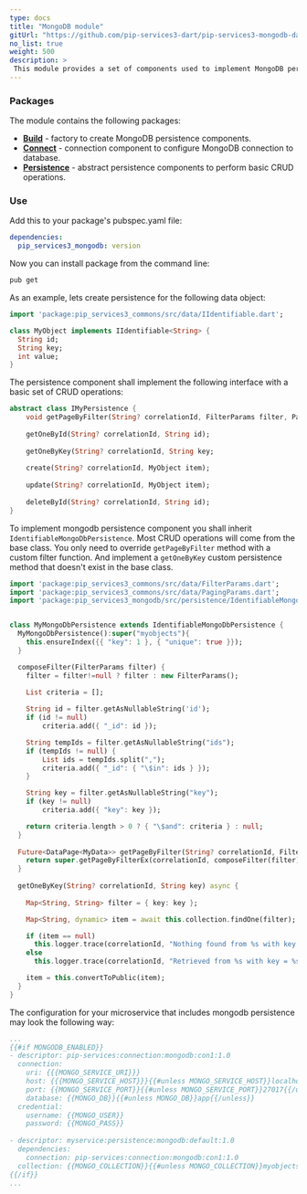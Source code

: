 ```yaml
---
type: docs
title: "MongoDB module"
gitUrl: "https://github.com/pip-services3-dart/pip-services3-mongodb-dart"
no_list: true
weight: 500
description: > 
 This module provides a set of components used to implement MongoDB persistence.
---
```


### Packages

The module contains the following packages:
- [**Build**](build) - factory to create MongoDB persistence components.
- [**Connect**](connect) - connection component to configure MongoDB connection to database.
- [**Persistence**](persistence) - abstract persistence components to perform basic CRUD operations.


### Use

Add this to your package's pubspec.yaml file:
```yaml
dependencies:
  pip_services3_mongodb: version
```

Now you can install package from the command line:
```bash
pub get
```

As an example, lets create persistence for the following data object:

```dart
import 'package:pip_services3_commons/src/data/IIdentifiable.dart';

class MyObject implements IIdentifiable<String> {
  String id;
  String key;
  int value;
}

```

The persistence component shall implement the following interface with a basic set of CRUD operations:

```dart
abstract class IMyPersistence {
    void getPageByFilter(String? correlationId, FilterParams filter, PagingParams paging);
    
    getOneById(String? correlationId, String id);
    
    getOneByKey(String? correlationId, String key;
    
    create(String? correlationId, MyObject item);
    
    update(String? correlationId, MyObject item);
    
    deleteById(String? correlationId, String id);
}
```

To implement mongodb persistence component you shall inherit `IdentifiableMongoDbPersistence`. 
Most CRUD operations will come from the base class. You only need to override `getPageByFilter` method with a custom filter function.
And implement a `getOneByKey` custom persistence method that doesn't exist in the base class.

```dart
import 'package:pip_services3_commons/src/data/FilterParams.dart';
import 'package:pip_services3_commons/src/data/PagingParams.dart';
import 'package:pip_services3_mongodb/src/persistence/IdentifiableMongoDbPersistence.dart';


class MyMongoDbPersistence extends IdentifiableMongoDbPersistence {
  MyMongoDbPersistence():super("myobjects"){
    this.ensureIndex({{ "key": 1 }, { "unique": true }});
  }

  composeFilter(FilterParams filter) {
    filter = filter!=null ? filter : new FilterParams();
    
    List criteria = [];

    String id = filter.getAsNullableString('id');
    if (id != null)
        criteria.add({ "_id": id });

    String tempIds = filter.getAsNullableString("ids");
    if (tempIds != null) {
        List ids = tempIds.split(",");
        criteria.add({ "_id": { "\$in": ids } });
    }

    String key = filter.getAsNullableString("key");
    if (key != null)
        criteria.add({ "key": key });

    return criteria.length > 0 ? { "\$and": criteria } : null;
  }
  
  Future<DataPage<MyData>> getPageByFilter(String? correlationId, FilterParams filter, PagingParams paging){
    return super.getPageByFilterEx(correlationId, composeFilter(filter), paging, null);
  } 
  
  getOneByKey(String? correlationId, String key) async {
    
    Map<String, String> filter = { key: key };

    Map<String, dynamic> item = await this.collection.findOne(filter);

    if (item == null)
      this.logger.trace(correlationId, "Nothing found from %s with key = %s", [this.collectionName, key]);
    else
      this.logger.trace(correlationId, "Retrieved from %s with key = %s", [this.collectionName, key]);

    item = this.convertToPublic(item);
  }
}
```

The configuration for your microservice that includes mongodb persistence may look the following way:

```yaml
...
{{#if MONGODB_ENABLED}}
- descriptor: pip-services:connection:mongodb:con1:1.0
  connection:
    uri: {{{MONGO_SERVICE_URI}}}
    host: {{{MONGO_SERVICE_HOST}}}{{#unless MONGO_SERVICE_HOST}}localhost{{/unless}}
    port: {{MONGO_SERVICE_PORT}}{{#unless MONGO_SERVICE_PORT}}27017{{/unless}}
    database: {{MONGO_DB}}{{#unless MONGO_DB}}app{{/unless}}
  credential:
    username: {{MONGO_USER}}
    password: {{MONGO_PASS}}
    
- descriptor: myservice:persistence:mongodb:default:1.0
  dependencies:
    connection: pip-services:connection:mongodb:con1:1.0
  collection: {{MONGO_COLLECTION}}{{#unless MONGO_COLLECTION}}myobjects{{/unless}}
{{/if}}
...
```
